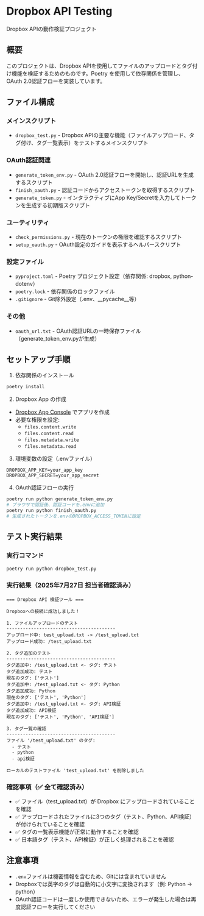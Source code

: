 # Dropbox API Testing

Dropbox APIの動作検証プロジェクト

## 概要

このプロジェクトは、Dropbox APIを使用してファイルのアップロードとタグ付け機能を検証するためのものです。Poetry を使用して依存関係を管理し、OAuth 2.0認証フローを実装しています。

## ファイル構成

### メインスクリプト
- `dropbox_test.py` - Dropbox APIの主要な機能（ファイルアップロード、タグ付け、タグ一覧表示）をテストするメインスクリプト

### OAuth認証関連
- `generate_token_env.py` - OAuth 2.0認証フローを開始し、認証URLを生成するスクリプト
- `finish_oauth.py` - 認証コードからアクセストークンを取得するスクリプト
- `generate_token.py` - インタラクティブにApp Key/Secretを入力してトークンを生成する初期版スクリプト

### ユーティリティ
- `check_permissions.py` - 現在のトークンの権限を確認するスクリプト
- `setup_oauth.py` - OAuth設定のガイドを表示するヘルパースクリプト

### 設定ファイル
- `pyproject.toml` - Poetry プロジェクト設定（依存関係: dropbox, python-dotenv）
- `poetry.lock` - 依存関係のロックファイル
- `.gitignore` - Git除外設定（.env、__pycache__等）

### その他
- `oauth_url.txt` - OAuth認証URLの一時保存ファイル（generate_token_env.pyが生成）

## セットアップ手順

1. 依存関係のインストール
```bash
poetry install
```

2. Dropbox App の作成
- [Dropbox App Console](https://www.dropbox.com/developers/apps) でアプリを作成
- 必要な権限を設定:
  - `files.content.write`
  - `files.content.read`
  - `files.metadata.write`
  - `files.metadata.read`

3. 環境変数の設定（.envファイル）
```
DROPBOX_APP_KEY=your_app_key
DROPBOX_APP_SECRET=your_app_secret
```

4. OAuth認証フローの実行
```bash
poetry run python generate_token_env.py
# ブラウザで認証後、認証コードを.envに追加
poetry run python finish_oauth.py
# 生成されたトークンを.envのDROPBOX_ACCESS_TOKENに設定
```

## テスト実行結果

### 実行コマンド
```bash
poetry run python dropbox_test.py
```

### 実行結果（2025年7月27日 担当者確認済み）
```
=== Dropbox API 検証ツール ===

Dropboxへの接続に成功しました！

1. ファイルアップロードのテスト
----------------------------------------
アップロード中: test_upload.txt -> /test_upload.txt
アップロード成功: /test_upload.txt

2. タグ追加のテスト
----------------------------------------
タグ追加中: /test_upload.txt <- タグ: テスト
タグ追加成功: テスト
現在のタグ: ['テスト']
タグ追加中: /test_upload.txt <- タグ: Python
タグ追加成功: Python
現在のタグ: ['テスト', 'Python']
タグ追加中: /test_upload.txt <- タグ: API検証
タグ追加成功: API検証
現在のタグ: ['テスト', 'Python', 'API検証']

3. タグ一覧の確認
----------------------------------------
ファイル '/test_upload.txt' のタグ:
  - テスト
  - python
  - api検証

ローカルのテストファイル 'test_upload.txt' を削除しました
```

### 確認事項（✅ 全て確認済み）
- ✅ ファイル（test_upload.txt）が Dropbox にアップロードされていることを確認
- ✅ アップロードされたファイルに3つのタグ（テスト、Python、API検証）が付けられていることを確認
- ✅ タグの一覧表示機能が正常に動作することを確認
- ✅ 日本語タグ（テスト、API検証）が正しく処理されることを確認

## 注意事項

- `.env`ファイルは機密情報を含むため、Gitには含まれていません
- Dropboxでは英字のタグは自動的に小文字に変換されます（例: Python → python）
- OAuth認証コードは一度しか使用できないため、エラーが発生した場合は再度認証フローを実行してください